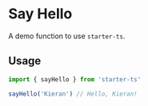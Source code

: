 # Say Hello

A demo function to use `starter-ts`.

## Usage

```js
import { sayHello } from 'starter-ts'

sayHello('Kieran') // Hello, Kieran!
```
